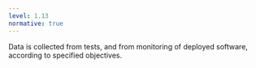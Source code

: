 ```yaml
---
level: 1.13
normative: true
---
```


Data is collected from tests, and from monitoring of deployed software, according to specified objectives.
